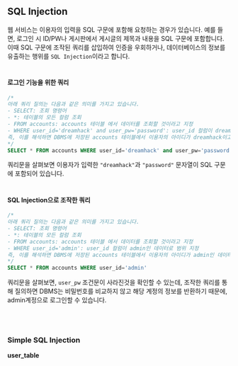## SQL Injection

웹 서비스는 이용자의 입력을 SQL 구문에 포함해 요청하는 경우가 있습니다. 예를 들면, 로그인 시 ID/PW나 게시판에서 게시글의 제목과 내용을 SQL 구문에 포함합니다.
이때 SQL 구문에 조작된 쿼리를 삽입하여 인증을 우회하거나, 데이터베이스의 정보를 유출하는 행위를 `SQL Injection`이라고 합니다. 

#

#### 로그인 기능을 위한 쿼리

```sql
/*
아래 쿼리 질의는 다음과 같은 의미를 가지고 있습니다.
- SELECT: 조회 명령어
- *: 테이블의 모든 컬럼 조회
- FROM accounts: accounts 테이블 에서 데이터를 조회할 것이라고 지정
- WHERE user_id='dreamhack' and user_pw='password': user_id 컬럼이 dreamhack이고, user_pw 컬럼이 password인 데이터로 범위 지정
즉, 이를 해석하면 DBMS에 저장된 accounts 테이블에서 이용자의 아이디가 dreamhack이고, 비밀번호가 password인 데이터를 조회
*/
SELECT * FROM accounts WHERE user_id='dreamhack' and user_pw='password'
```

쿼리문을 살펴보면 이용자가 입력한 `"dreamhack"`과 `"password"` 문자열이 SQL 구문에 포함되어 있습니다.

#

#### SQL Injection으로 조작한 쿼리

```sql
/*
아래 쿼리 질의는 다음과 같은 의미를 가지고 있습니다.
- SELECT: 조회 명령어
- *: 테이블의 모든 컬럼 조회
- FROM accounts: accounts 테이블 에서 데이터를 조회할 것이라고 지정
- WHERE user_id='admin': user_id 컬럼이 admin인 데이터로 범위 지정
즉, 이를 해석하면 DBMS에 저장된 accounts 테이블에서 이용자의 아이디가 admin인 데이터를 조회
*/
SELECT * FROM accounts WHERE user_id='admin'
```

쿼리문을 살펴보면, `user_pw` 조건문이 사라진것을 확인할 수 있는데, 조작한 쿼리를 통해 질의하면 DBMS는 비밀번호를 비교하지 않고 해당 계정의 정보를 반환하기 때문에, admin계정으로 로그인할 수 있습니다.


<br>
<br>


### Simple SQL Injection

**user_table**











